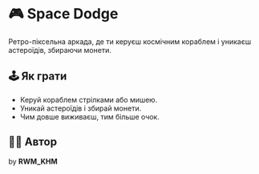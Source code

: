 # 🎮 Space Dodge
Ретро-піксельна аркада, де ти керуєш космічним кораблем і уникаєш астероїдів, збираючи монети.

## 🕹️ Як грати
- Керуй кораблем стрілками або мишею.
- Уникай астероїдів і збирай монети.
- Чим довше виживаєш, тим більше очок.

## 👨‍💻 Автор
by **RWM_KHM**
